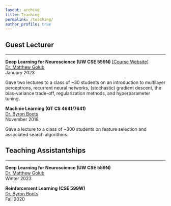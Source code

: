 ```yaml
---
layout: archive
title: Teaching
permalink: /teaching/
author_profile: true
---
```


## Guest Lecturer
-----
**Deep Learning for Neuroscience (UW CSE 559N)** [[Course Website]](https://courses.cs.washington.edu/courses/cse599n/23wi/)<br>
[Dr. Matthew Golub](https://homes.cs.washington.edu/~mgolub/index.html) <br>
January 2023 

Gave two lectures to a class of ~30 students on an introduction to multilayer perceptrons, recurrent neural networks, (stochastic) gradient descent, the bias-variance trade-off, regularization methods, and hyperparameter tuning.

**Machine Learning (GT CS 4641/7641)** <br>
[Dr. Byron Boots](https://homes.cs.washington.edu/~bboots/) <br>
November 2018

Gave a lecture to a class of ~300 students on feature selection and associated search algorithms.

## Teaching Assistantships
-----
**Deep Learning for Neuroscience (UW CSE 559N)** <br>
[Dr. Matthew Golub](https://homes.cs.washington.edu/~mgolub/index.html) <br>
Winter 2023 

**Reinforcement Learning (CSE 599W)** <br>
[Dr. Byron Boots](https://homes.cs.washington.edu/~bboots/) <br>
Fall 2020